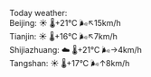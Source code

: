 Today weather:  
Beijing: ☀️   🌡️+21°C 🌬️↖15km/h  
Tianjin: ☀️   🌡️+16°C 🌬️↖7km/h  
Shijiazhuang: ☁️   🌡️+21°C 🌬️→4km/h  
Tangshan: ☀️   🌡️+17°C 🌬️↑8km/h  
